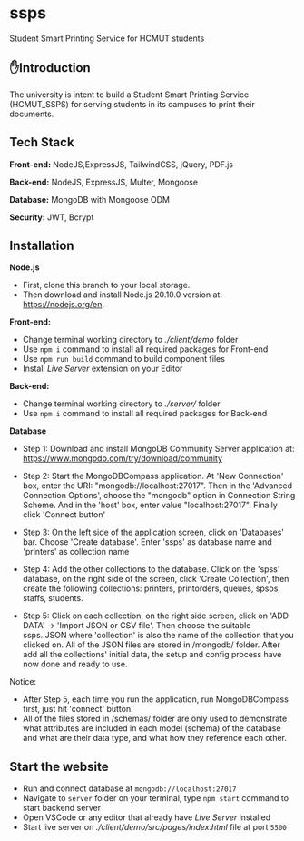 # ssps
Student Smart Printing Service for HCMUT students

## ✋Introduction
The university is intent to build a Student Smart Printing Service (HCMUT_SSPS) for serving 
students in its campuses to print their documents.

## Tech Stack

**Front-end:** NodeJS,ExpressJS, TailwindCSS, jQuery, PDF.js

**Back-end:** NodeJS, ExpressJS, Multer, Mongoose

**Database:** MongoDB with Mongoose ODM

**Security:** JWT, Bcrypt


## Installation
**Node.js**
  - First, clone this branch to your local storage. 
  - Then download and install Node.js 20.10.0 version at: https://nodejs.org/en.

**Front-end:** 
  - Change terminal working directory to *./client/demo* folder
  - Use `npm i` command to install all required packages for Front-end
  - Use `npm run build` command to build component files
  - Install *Live Server* extension on your Editor

**Back-end:**
  - Change terminal working directory to *./server/* folder
  - Use `npm i` command to install all required packages for Back-end

**Database**
  - Step 1: Download and install MongoDB Community Server application at: https://www.mongodb.com/try/download/community
  
  - Step 2: Start the MongoDBCompass application. At 'New Connection' box, enter the URI: "mongodb://localhost:27017". Then in the 'Advanced Connection Options', choose the "mongodb" option in Connection String Scheme. And in the 'host' box, enter value "localhost:27017". Finally click 'Connect button'
  
  - Step 3: On the left side of the application screen, click on 'Databases' bar. Choose 'Create database'. Enter 'ssps' as database name and 'printers' as collection name
  
  - Step 4: Add the other collections to the database. Click on the 'spss' database, on the right side of the screen, click 'Create Collection', then create the following collections: printers, printorders, queues, spsos, staffs, students.
  
  - Step 5: Click on each collection, on the right side screen, click on 'ADD DATA' -> 'Import JSON or CSV file'. Then choose the suitable ssps.<colection>.JSON where 'collection' is also the name of the collection that you clicked on. All of the JSON files are stored in /mongodb/ folder. After add all the collections' initial data, the setup and config process have now done and ready to use.

Notice: 
- After Step 5, each time you run the application, run MongoDBCompass first, just hit 'connect' button.
- All of the files stored in /schemas/ folder are only used to demonstrate what attributes are included in each model (schema) of the database and what are their data type, and what how they reference each other.


## Start the website
- Run and connect database at `mongodb://localhost:27017`
- Navigate to `server` folder on your terminal, type `npm start` command to start backend server
- Open VSCode or any editor that already have *Live Server* installed
- Start live server on *./client/demo/src/pages/index.html* file at port `5500`


